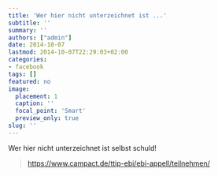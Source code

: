 ```yaml
---
title: 'Wer hier nicht unterzeichnet ist ...'
subtitle: ''
summary: ''
authors: ["admin"]
date: 2014-10-07
lastmod: 2014-10-07T22:29:03+02:00
categories:
- facebook
tags: []
featured: no
image:
  placement: 1
  caption: ''
  focal_point: 'Smart'
  preview_only: true
slug: ''
---
```

Wer hier nicht unterzeichnet ist selbst schuld!
> https://www.campact.de/ttip-ebi/ebi-appell/teilnehmen/

